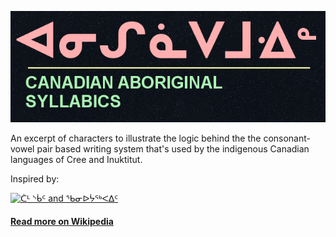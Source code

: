 [![Canadian Aboriginal Syllabics](https://raw.githubusercontent.com/eskzsolt/animated-abugida/master/tumblr_inline_p0ojk6zoR01tq3sd6_1280.png "Visit site")](https://eskzsolt.github.io/animated-abugida/)

An excerpt of characters to illustrate the logic behind the the consonant-vowel pair based writing system that's used by the indigenous Canadian languages of Cree and Inuktitut.

Inspired by:

[![ᑖᒻ ᔅᑳᑦ and ᖃᓂᐅᔮᖅᐸᐃᑦ](http://img.youtube.com/vi/xW4hI_METac/mqdefault.jpg "ᑖᒻ ᔅᑳᑦ and ᖃᓂᐅᔮᖅᐸᐃᑦ")](https://youtu.be/xW4hI_METac)

#### [Read more on Wikipedia](https://en.wikipedia.org/wiki/Canadian_Aboriginal_syllabics)

